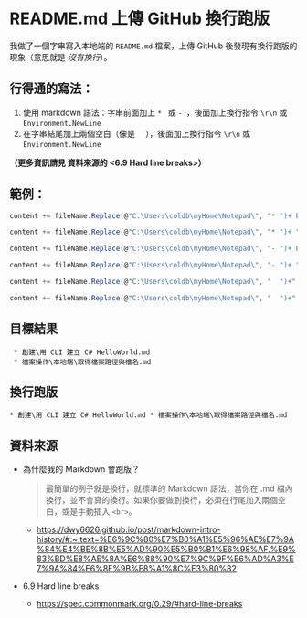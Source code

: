 # README.md 上傳 GitHub 換行跑版

我做了一個字串寫入本地端的 `README.md` 檔案，上傳 GitHub 後發現有換行跑版的現象（意思就是 *沒有換行*）。

## 行得通的寫法：

1. 使用 markdown 語法：字串前面加上 `* ` 或 `- `，後面加上換行指令 `\r\n` 或 `Environment.NewLine`
2. 在字串結尾加上兩個空白（像是 `  `），後面加上換行指令 `\r\n` 或 `Environment.NewLine`

**（更多資訊請見 資料來源的 <6.9 Hard line breaks>）**


## 範例：

```csharp
content += fileName.Replace(@"C:\Users\coldb\myHome\Notepad\", "* ")+ Environment.NewLine ;

content += fileName.Replace(@"C:\Users\coldb\myHome\Notepad\", "* ")+ "\r\n" ;

content += fileName.Replace(@"C:\Users\coldb\myHome\Notepad\", "- ")+ Environment.NewLine ;

content += fileName.Replace(@"C:\Users\coldb\myHome\Notepad\", "- ")+ "\r\n" ;

content += fileName.Replace(@"C:\Users\coldb\myHome\Notepad\", "  ")+"  "+ Environment.NewLine ;

content += fileName.Replace(@"C:\Users\coldb\myHome\Notepad\", "  ")+"  "+ "\r\n" ;
```

## 目標結果

```
 * 創建\用 CLI 建立 C# HelloWorld.md
 * 檔案操作\本地端\取得檔案路徑與檔名.md
```

## 換行跑版

```
* 創建\用 CLI 建立 C# HelloWorld.md * 檔案操作\本地端\取得檔案路徑與檔名.md 
```

## 資料來源

* 為什麼我的 Markdown 會跑版？
  > 最簡單的例子就是換行，就標準的 Markdown 語法，當你在 .md 檔內換行，並不會真的換行。如果你要做到換行，必須在行尾加入兩個空白，或是手動插入 `<br>`。
  * https://dwy6626.github.io/post/markdown-intro-history/#:~:text=%E6%9C%80%E7%B0%A1%E5%96%AE%E7%9A%84%E4%BE%8B%E5%AD%90%E5%B0%B1%E6%98%AF,%E9%83%BD%E8%AE%8A%E6%88%90%E7%9C%9F%E6%AD%A3%E7%9A%84%E6%8F%9B%E8%A1%8C%E3%80%82

* 6.9 Hard line breaks
  * https://spec.commonmark.org/0.29/#hard-line-breaks